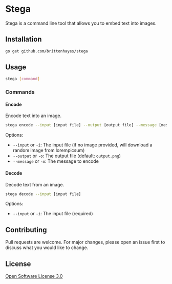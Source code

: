 # Stega

Stega is a command line tool that allows you to embed text into images.

## Installation

```bash
go get github.com/brittonhayes/stega
```

## Usage

```bash
stega [command]
```

### Commands

#### Encode

Encode text into an image.

```bash
stega encode --input [input file] --output [output file] --message [message to encode]
```

Options:

- `--input` or `-i`: The input file (if no image provided, will download a random image from lorempicsum)
- `--output` or `-o`: The output file (default: `output.png`)
- `--message` or `-m`: The message to encode

#### Decode

Decode text from an image.

```bash
stega decode --input [input file]
```

Options:

- `--input` or `-i`: The input file (required)

## Contributing

Pull requests are welcome. For major changes, please open an issue first to discuss what you would like to change.

## License

[Open Software License 3.0](./LICENSE)
